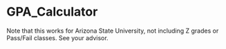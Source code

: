 # GPA_Calculator

Note that this works for Arizona State University, not including Z grades or Pass/Fail classes. See your advisor.
